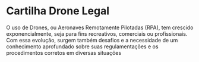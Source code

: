 # Cartilha Drone Legal

O uso de Drones, ou Aeronaves Remotamente Pilotadas (RPA), tem crescido exponencialmente, seja para fins recreativos, comerciais ou profissionais. Com essa evolução, surgem também desafios e a necessidade de um conhecimento aprofundado sobre suas regulamentações e os procedimentos corretos em diversas situações
